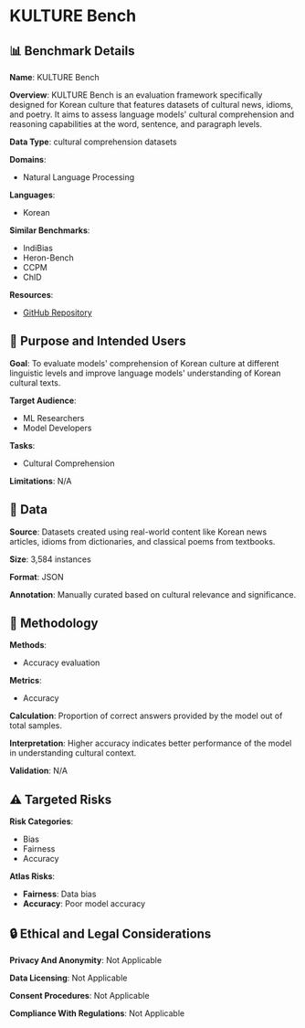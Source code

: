# KULTURE Bench

## 📊 Benchmark Details

**Name**: KULTURE Bench

**Overview**: KULTURE Bench is an evaluation framework specifically designed for Korean culture that features datasets of cultural news, idioms, and poetry. It aims to assess language models' cultural comprehension and reasoning capabilities at the word, sentence, and paragraph levels.

**Data Type**: cultural comprehension datasets

**Domains**:
- Natural Language Processing

**Languages**:
- Korean

**Similar Benchmarks**:
- IndiBias
- Heron-Bench
- CCPM
- ChID

**Resources**:
- [GitHub Repository](https://github.com/robot507/KULTUREBench.git)

## 🎯 Purpose and Intended Users

**Goal**: To evaluate models' comprehension of Korean culture at different linguistic levels and improve language models' understanding of Korean cultural texts.

**Target Audience**:
- ML Researchers
- Model Developers

**Tasks**:
- Cultural Comprehension

**Limitations**: N/A

## 💾 Data

**Source**: Datasets created using real-world content like Korean news articles, idioms from dictionaries, and classical poems from textbooks.

**Size**: 3,584 instances

**Format**: JSON

**Annotation**: Manually curated based on cultural relevance and significance.

## 🔬 Methodology

**Methods**:
- Accuracy evaluation

**Metrics**:
- Accuracy

**Calculation**: Proportion of correct answers provided by the model out of total samples.

**Interpretation**: Higher accuracy indicates better performance of the model in understanding cultural context.

**Validation**: N/A

## ⚠️ Targeted Risks

**Risk Categories**:
- Bias
- Fairness
- Accuracy

**Atlas Risks**:
- **Fairness**: Data bias
- **Accuracy**: Poor model accuracy

## 🔒 Ethical and Legal Considerations

**Privacy And Anonymity**: Not Applicable

**Data Licensing**: Not Applicable

**Consent Procedures**: Not Applicable

**Compliance With Regulations**: Not Applicable
